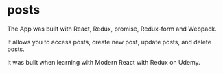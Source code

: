 # posts

The App was built with React, Redux, promise, Redux-form and Webpack.

It allows you to access posts, create new post, update posts, and delete posts.

It was built when learning with Modern React with Redux on Udemy.
